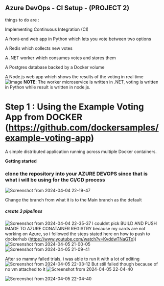 ## Azure DevOps - CI Setup - (PROJECT 2)
things to do are :

Implementing Continuous Integration (CI)

A front-end web app in Python which lets you vote between two options

A Redis which collects new votes

A .NET worker which consumes votes and stores them

A Postgres database backed by a Docker volume

A Node.js web app which shows the results of the voting in real time
![image](https://github.com/Lukobet/AzureDevOPs-Practices/assets/110517150/dad9f400-8a6d-44f8-830c-97a099b60c6f)
**NOTE**: The worker microservice is written in .NET, voting is written in Python while result is written in node.js.


# Step 1 : Using the Example Voting App from DOCKER (https://github.com/dockersamples/example-voting-app)
A simple distributed application running across multiple Docker containers.

**Getting started**
### clone the repository into your AZURE DEVOPS since that is what i will be using for the CI/CD process

![Screenshot from 2024-04-04 22-19-47](https://github.com/Lukobet/Darey.io_pbl/assets/110517150/36aefdde-fdc8-469c-b454-c1d1278b77f5)

Change the branch from what it is to the Main branch as the default

##### create 3 pipelines

![Screenshot from 2024-04-04 22-35-37](https://github.com/Lukobet/Darey.io_pbl/assets/110517150/541cdec6-a8bc-48ec-ba6d-299a2d2f2b51)
I couldnt pick BUILD AND PUSH IMAGE TO AZURE CONATAINER REGISTRY because my cards are not working on Azure, so i followed the steps stated here on how to  push to dockerhub (https://www.youtube.com/watch?v=KvddwTNaGTo))
![Screenshot from 2024-04-05 21-00-05](https://github.com/Lukobet/Darey.io_pbl/assets/110517150/7fa9fce6-dddc-4692-9975-ee397559743a)
![Screenshot from 2024-04-05 21-09-41](https://github.com/Lukobet/Darey.io_pbl/assets/110517150/b786536e-4ae4-4f36-b232-96c32e2f10b0)

After so mamny failed trials, i was able to run it with a lot of editing
![Screenshot from 2024-04-05 22-03-12](https://github.com/Lukobet/Darey.io_pbl/assets/110517150/8db89e1e-df22-4d9b-9843-19dac493dd65)
But still failed though because of no vm attached to it
![Screenshot from 2024-04-05 22-04-40](https://github.com/Lukobet/Darey.io_pbl/assets/110517150/cd68e97e-8e08-4ff4-b3e1-3afc7fcab3ca)


![Screenshot from 2024-04-05 22-04-40](https://github.com/Lukobet/Darey.io_pbl/assets/110517150/a76be347-0466-48da-ad5b-cd6777f17c25)

